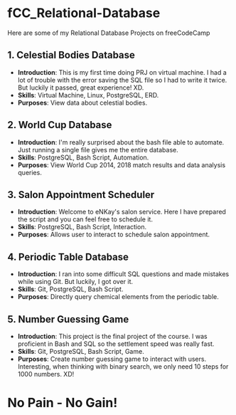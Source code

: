 # fCC_Relational-Database
Here are some of my Relational Database Projects on freeCodeCamp

## 1. Celestial Bodies Database
- **Introduction**: This is my first time doing PRJ on virtual machine. I had a lot of trouble with the error saving the SQL file so I had to write it twice. But luckily it passed, great experience! XD.
- **Skills**: Virtual Machine, Linux, PostgreSQL, ERD.
- **Purposes**: View data about celestial bodies.

## 2. World Cup Database
- **Introduction**: I'm really surprised about the bash file able to automate. Just running a single file gives me the entire database.
- **Skills**: PostgreSQL, Bash Script, Automation.
- **Purposes**: View World Cup 2014, 2018 match results and data analysis queries.

## 3. Salon Appointment Scheduler
- **Introduction**: Welcome to eNKay's salon service. Here I have prepared the script and you can feel free to schedule it.
- **Skills**: PostgreSQL, Bash Script, Interaction.
- **Purposes**: Allows user to interact to schedule salon appointment.

## 4. Periodic Table Database
- **Introduction**: I ran into some difficult SQL questions and made mistakes while using Git. But luckily, I got over it.
- **Skills**: Git, PostgreSQL, Bash Script.
- **Purposes**: Directly query chemical elements from the periodic table.

## 5. Number Guessing Game
- **Introduction**: This project is the final project of the course. I was proficient in Bash and SQL so the settlement speed was really fast.
- **Skills**: Git, PostgreSQL, Bash Script, Game.
- **Purposes**: Create number guessing game to interact with users. Interesting, when thinking with binary search, we only need 10 steps for 1000 numbers. XD!

# No Pain - No Gain!